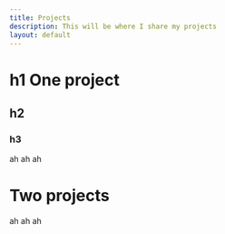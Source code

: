 ```yaml
---
title: Projects
description: This will be where I share my projects
layout: default
---
```


# h1 One project
## h2
### h3
ah ah ah

# Two projects
ah ah ah 
